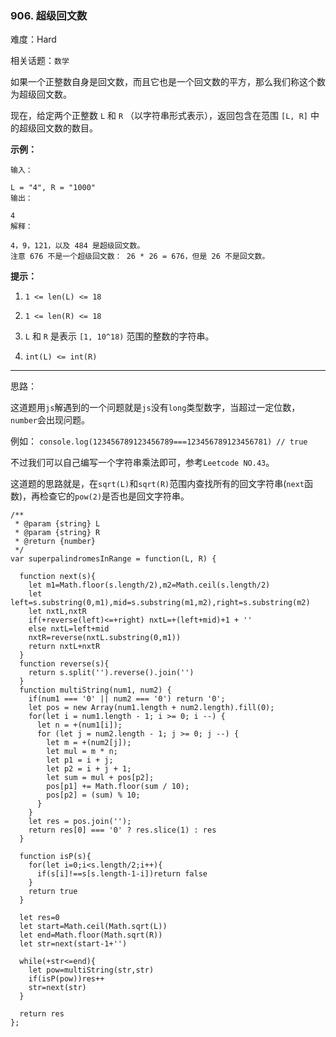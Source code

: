 ### 906. 超级回文数

难度：Hard

相关话题：`数学`

如果一个正整数自身是回文数，而且它也是一个回文数的平方，那么我们称这个数为超级回文数。



现在，给定两个正整数 `L`  和 `R`  （以字符串形式表示），返回包含在范围  `[L, R]`  中的超级回文数的数目。







**示例：** 





```
输入：

L = "4", R = "1000"
输出：

4
解释：

4，9，121，以及 484 是超级回文数。
注意 676 不是一个超级回文数： 26 * 26 = 676，但是 26 不是回文数。
```






**提示：** 




1.  `1 <= len(L) <= 18` 

2.  `1 <= len(R) <= 18` 

3.  `L`  和 `R` 是表示 `[1, 10^18)` 范围的整数的字符串。

4.  `int(L) <= int(R)` 










-----

思路：

这道题用`js`解遇到的一个问题就是`js`没有`long`类型数字，当超过一定位数，`number`会出现问题。

例如：
`console.log(123456789123456789===123456789123456781) // true`

不过我们可以自己编写一个字符串乘法即可，参考`Leetcode NO.43`。

这道题的思路就是，在`sqrt(L)`和`sqrt(R)`范围内查找所有的回文字符串(`next`函数)，再检查它的`pow(2)`是否也是回文字符串。


```
/**
 * @param {string} L
 * @param {string} R
 * @return {number}
 */
var superpalindromesInRange = function(L, R) {
  
  function next(s){
    let m1=Math.floor(s.length/2),m2=Math.ceil(s.length/2)
    let left=s.substring(0,m1),mid=s.substring(m1,m2),right=s.substring(m2)
    let nxtL,nxtR
    if(+reverse(left)<=+right) nxtL=+(left+mid)+1 + ''
    else nxtL=left+mid
    nxtR=reverse(nxtL.substring(0,m1))
    return nxtL+nxtR
  }
  function reverse(s){
    return s.split('').reverse().join('')
  }
  function multiString(num1, num2) {
    if(num1 === '0' || num2 === '0') return '0';
    let pos = new Array(num1.length + num2.length).fill(0);
    for(let i = num1.length - 1; i >= 0; i --) {
      let n = +(num1[i]);
      for (let j = num2.length - 1; j >= 0; j --) {
        let m = +(num2[j]);
        let mul = m * n;
        let p1 = i + j;
        let p2 = i + j + 1;
        let sum = mul + pos[p2];
        pos[p1] += Math.floor(sum / 10);
        pos[p2] = (sum) % 10;
      }
    }
    let res = pos.join('');
    return res[0] === '0' ? res.slice(1) : res
  }

  function isP(s){
    for(let i=0;i<s.length/2;i++){
      if(s[i]!==s[s.length-1-i])return false
    }
    return true
  }

  let res=0
  let start=Math.ceil(Math.sqrt(L))
  let end=Math.floor(Math.sqrt(R))
  let str=next(start-1+'')
  
  while(+str<=end){
    let pow=multiString(str,str)
    if(isP(pow))res++   
    str=next(str)
  }
  
  return res
};



```

